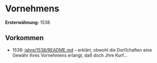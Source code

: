 # Vornehmens

**Ersterwähnung:** 1538

## Vorkommen
- 1538: [jahre/1538/README.md](../jahre/1538/README.md) – erklärt, obwohl die
Dorſſchaften eine Gewähr ihres Vornehmens erlangt, daß
doch Jhre Kurf...

